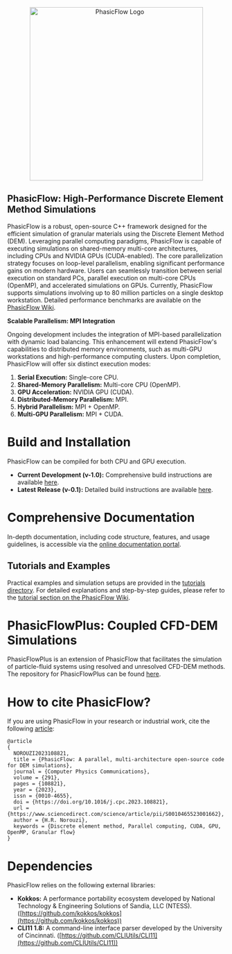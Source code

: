 <div align="center">
  <img src="doc/phasicFlow_logo_github.png" style="width: 400px;" alt="PhasicFlow Logo">
</div>

## **PhasicFlow: High-Performance Discrete Element Method Simulations**

PhasicFlow is a robust, open-source C++ framework designed for the efficient simulation of granular materials using the Discrete Element Method (DEM). Leveraging parallel computing paradigms, PhasicFlow is capable of executing simulations on shared-memory multi-core architectures, including CPUs and NVIDIA GPUs (CUDA-enabled). The core parallelization strategy focuses on loop-level parallelism, enabling significant performance gains on modern hardware. Users can seamlessly transition between serial execution on standard PCs, parallel execution on multi-core CPUs (OpenMP), and accelerated simulations on GPUs. Currently, PhasicFlow supports simulations involving up to 80 million particles on a single desktop workstation. Detailed performance benchmarks are available on the [PhasicFlow Wiki](https://github.com/PhasicFlow/phasicFlow/wiki/Performance-of-phasicFlow).

**Scalable Parallelism: MPI Integration**

Ongoing development includes the integration of MPI-based parallelization with dynamic load balancing. This enhancement will extend PhasicFlow's capabilities to distributed memory environments, such as multi-GPU workstations and high-performance computing clusters. Upon completion, PhasicFlow will offer six distinct execution modes:

1.  **Serial Execution:** Single-core CPU.
2.  **Shared-Memory Parallelism:** Multi-core CPU (OpenMP).
3.  **GPU Acceleration:** NVIDIA GPU (CUDA).
4.  **Distributed-Memory Parallelism:** MPI.
5.  **Hybrid Parallelism:** MPI + OpenMP.
6.  **Multi-GPU Parallelism:** MPI + CUDA.

# **Build and Installation**

PhasicFlow can be compiled for both CPU and GPU execution.

* **Current Development (v-1.0):** Comprehensive build instructions are available [here](https://github.com/PhasicFlow/phasicFlow/wiki/How-to-build-PhasicFlow%E2%80%90v%E2%80%901.0).
* **Latest Release (v-0.1):** Detailed build instructions are available [here](https://github.com/PhasicFlow/phasicFlow/wiki/How-to-Build-PhasicFlow).

# **Comprehensive Documentation**

In-depth documentation, including code structure, features, and usage guidelines, is accessible via the [online documentation portal](https://phasicflow.github.io/phasicFlow/).

## **Tutorials and Examples**

Practical examples and simulation setups are provided in the [tutorials directory](./tutorials). For detailed explanations and step-by-step guides, please refer to the [tutorial section on the PhasicFlow Wiki](https://github.com/PhasicFlow/phasicFlow/wiki/Tutorials).

# **PhasicFlowPlus: Coupled CFD-DEM Simulations**

PhasicFlowPlus is an extension of PhasicFlow that facilitates the simulation of particle-fluid systems using resolved and unresolved CFD-DEM methods. The repository for PhasicFlowPlus can be found [here](https://github.com/PhasicFlow/PhasicFlowPlus).


# How to cite PhasicFlow?

If you are using PhasicFlow in your research or industrial work, cite the following [article](https://www.sciencedirect.com/science/article/pii/S0010465523001662):

```
@article
{
  NOROUZI2023108821,
  title = {PhasicFlow: A parallel, multi-architecture open-source code for DEM simulations},
  journal = {Computer Physics Communications},
  volume = {291},
  pages = {108821},
  year = {2023},
  issn = {0010-4655},
  doi = {https://doi.org/10.1016/j.cpc.2023.108821},
  url = {https://www.sciencedirect.com/science/article/pii/S0010465523001662},
  author = {H.R. Norouzi},
  keywords = {Discrete element method, Parallel computing, CUDA, GPU, OpenMP, Granular flow}
}
```

# **Dependencies**

PhasicFlow relies on the following external libraries:

* **Kokkos:** A performance portability ecosystem developed by National Technology & Engineering Solutions of Sandia, LLC (NTESS). ([https://github.com/kokkos/kokkos](https://github.com/kokkos/kokkos))
* **CLI11 1.8:** A command-line interface parser developed by the University of Cincinnati. ([https://github.com/CLIUtils/CLI11](https://github.com/CLIUtils/CLI11))
